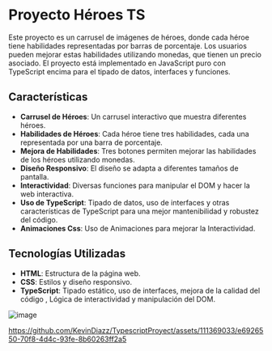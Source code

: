 # Proyecto Héroes TS

Este proyecto es un carrusel de imágenes de héroes, donde cada héroe tiene habilidades representadas por barras de porcentaje. Los usuarios pueden mejorar estas habilidades utilizando monedas, que tienen un precio asociado. El proyecto está implementado en JavaScript puro con TypeScript encima para el tipado de datos, interfaces y funciones.

## Características

- **Carrusel de Héroes**: Un carrusel interactivo que muestra diferentes héroes.
- **Habilidades de Héroes**: Cada héroe tiene tres habilidades, cada una representada por una barra de porcentaje.
- **Mejora de Habilidades**: Tres botones permiten mejorar las habilidades de los héroes utilizando monedas.
- **Diseño Responsivo**: El diseño se adapta a diferentes tamaños de pantalla.
- **Interactividad**: Diversas funciones para manipular el DOM y hacer la web interactiva.
- **Uso de TypeScript**: Tipado de datos, uso de interfaces y otras características de TypeScript para una mejor mantenibilidad y robustez del código.
- **Animaciones Css**: Uso de Animaciones para mejorar la Interactividad.

## Tecnologías Utilizadas

- **HTML**: Estructura de la página web.
- **CSS**: Estilos y diseño responsivo.
- **TypeScript**: Tipado estático, uso de interfaces, mejora de la calidad del código , Lógica de interactividad y manipulación del DOM.

![image](https://github.com/KevinDiazz/TypescriptProyect/assets/111369033/994728d0-94cf-45ee-b173-e41004646e83)


https://github.com/KevinDiazz/TypescriptProyect/assets/111369033/e6926550-70f8-4d4c-93fe-8b60263ff2a5

